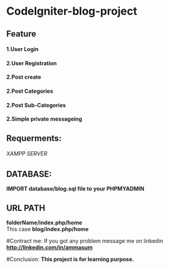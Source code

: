# CodeIgniter-blog-project
## Feature
#### 1.User Login
#### 2.User Registration
#### 2.Post create
#### 2.Post Categories
#### 2.Post Sub-Categories
#### 2.Simple private messageing

## Requerments:
###### XAMPP SERVER

## DATABASE:
**IMPORT database/blog.sql file to your PHPMYADMIN**  
## URL PATH
**folderName/index.php/home**  
This case **blog/index.php/home**


#Contract me:
If you got any problem message me on linkedin  
**http://linkedin.com/in/ammasum**


#Conclusion:
**This project is for learning purpose.**
